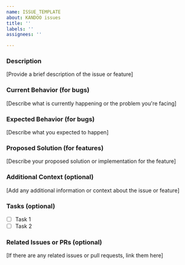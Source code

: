 ```yaml
---
name: ISSUE_TEMPLATE
about: KANDOO issues
title: ''
labels: ''
assignees: ''

---
```


### Description
[Provide a brief description of the issue or feature]

### Current Behavior (for bugs)
[Describe what is currently happening or the problem you're facing]

### Expected Behavior (for bugs)
[Describe what you expected to happen]

### Proposed Solution (for features)
[Describe your proposed solution or implementation for the feature]

### Additional Context (optional)
[Add any additional information or context about the issue or feature]

### Tasks (optional)
- [ ] Task 1
- [ ] Task 2

### Related Issues or PRs (optional)
[If there are any related issues or pull requests, link them here]
